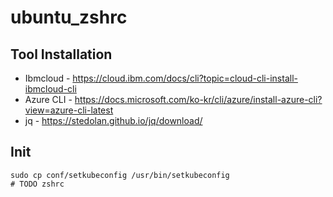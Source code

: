 # ubuntu_zshrc

## Tool Installation
* Ibmcloud - https://cloud.ibm.com/docs/cli?topic=cloud-cli-install-ibmcloud-cli
* Azure CLI - https://docs.microsoft.com/ko-kr/cli/azure/install-azure-cli?view=azure-cli-latest
* jq - https://stedolan.github.io/jq/download/

## Init
```
sudo cp conf/setkubeconfig /usr/bin/setkubeconfig
# TODO zshrc 
```

